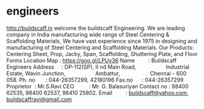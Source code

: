# engineers
http://buildscaff.in  welcome the buildscaff Engineering.  We are leading company in India manufacturing wide range of  Steel Centering &amp; Scaffolding Materials, We have vast experience since  1975 in designing and manufacturing of Steel Centering and Scaffolding Materials.  Our Products: Centering Sheet, Prop, Jacky, Span, Scaffolding, Shuttering Plate, and Floor Forms   Location Map : https://goo.gl/LPUy36  Name         : Buildscaff Engineers Address     : DP-112(SP), II nd Main Road,                    Industrial Estate, Wavin Junction,                    Ambattur,                    Chennai - 600 058. Ph. no       : 044-26357299, 42180196 Fax.no      : 044-26357299 Proprietor  : Mr.S.Ravi CEO          : Mr. G. Balasuriyan Contact no : 98400 62535, 98400 62537, 98410 25802. Email         : buildscaff@yahoo.com, buildscaffravi@gmail.com
